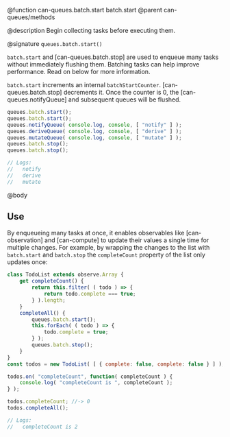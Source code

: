 @function can-queues.batch.start batch.start
@parent can-queues/methods

@description Begin collecting tasks before executing them.

@signature `queues.batch.start()`

`batch.start` and [can-queues.batch.stop] are used to enqueue many tasks without immediately
flushing them. Batching tasks can help improve performance.  Read on below for more information.

`batch.start` increments an internal `batchStartCounter`.  [can-queues.batch.stop] decrements
it. Once the counter is 0, the [can-queues.notifyQueue] and subsequent queues will be flushed.

```js
queues.batch.start();
queues.batch.start();
queues.notifyQueue( console.log, console, [ "notify" ] );
queues.deriveQueue( console.log, console, [ "derive" ] );
queues.mutateQueue( console.log, console, [ "mutate" ] );
queues.batch.stop();
queues.batch.stop();

// Logs:
//   notify
//   derive
//   mutate
```

@body

## Use

By enqueueing many tasks at once, it enables observables like [can-observation] and [can-compute]
to update their values a single time for multiple changes.  For example, by wrapping the changes
to the list with `batch.start` and `batch.stop` the `completeCount` property of the list only updates
once:

```js
class TodoList extends observe.Array {
	get completeCount() {
		return this.filter( ( todo ) => {
			return todo.complete === true;
		} ).length;
	}
	completeAll() {
		queues.batch.start();
		this.forEach( ( todo ) => {
			todo.complete = true;
		} );
		queues.batch.stop();
	}
}
const todos = new TodoList( [ { complete: false, complete: false } ] );

todos.on( "completeCount", function( completeCount ) {
	console.log( "completeCount is ", completeCount );
} );

todos.completeCount; //-> 0
todos.completeAll();

// Logs:
//   completeCount is 2
```
